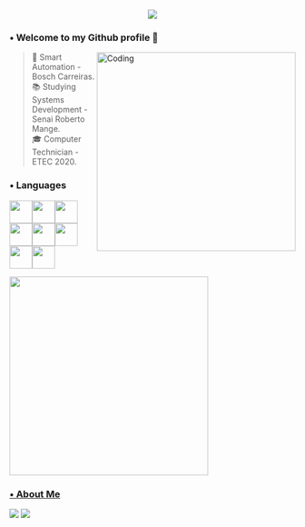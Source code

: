 <h1 align="center">
<img src=https://readme-typing-svg.herokuapp.com?color=6a9bec&lines=+Hello,+my+name+is+Bianca+!+>
</h1>

### • Welcome to my Github profile 👋 

<img align="right" alt="Coding" width="350" src="https://www.alura.com.br/artigos/assets/hello-world-em-varias-linguagens/imagem1.gif">

> 🔭 Smart Automation - Bosch Carreiras. <br>
> 📚 Studying Systems Development - Senai Roberto Mange. <br>
> 🎓 Computer Technician - ETEC 2020. <br>

### • Languages 

<img src="https://cdn.jsdelivr.net/gh/devicons/devicon/icons/java/java-original.svg" width="40" height="40"/><img src="https://cdn.jsdelivr.net/gh/devicons/devicon/icons/python/python-original.svg" width="40" height="40"/><img src="https://cdn.jsdelivr.net/gh/devicons/devicon/icons/javascript/javascript-original.svg" width="40" height="40"/> <img src="https://cdn.jsdelivr.net/gh/devicons/devicon/icons/html5/html5-original.svg" width="40" height="40"/><img src="https://cdn.jsdelivr.net/gh/devicons/devicon/icons/css3/css3-original.svg" width="40" height="40"/><img src="https://cdn.jsdelivr.net/gh/devicons/devicon/icons/react/react-original.svg"  width="40" height="40"/><img
height="40" width="40" src="https://cdn.jsdelivr.net/gh/devicons/devicon/icons/canva/canva-original.svg" /><img
height="40" width="40" src="https://cdn.jsdelivr.net/gh/devicons/devicon/icons/figma/figma-original.svg" />
          
          
<div>
<a href="https://github.com/https://github.com/BiancaHotops">
<img  width="350" src="https://github-readme-stats.vercel.app/api/top-langs/?username=BiancaHotops&layout=compact&langs_count=7&theme=tokyonight"/>
</div>
  
### • About Me 
          
<div>
<a href="https://www.instagram.com/bianca_hotops/" target="_blank"><img src="https://img.shields.io/badge/-Instagram-%23E4405F?style=for-the-badge&logo=instagram&logoColor=white" target="_blank"></a>
<a href="https://www.linkedin.com/in/bianca-hotops-39b056208/" target="_blank"><img src="https://img.shields.io/badge/-LinkedIn-%230077B5?style=for-the-badge&logo=linkedin&logoColor=white" target="_blank"></a>

</div>
